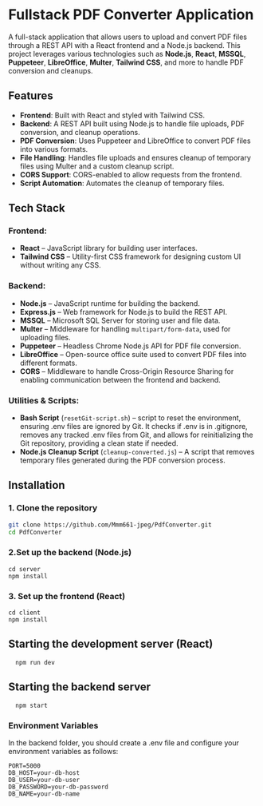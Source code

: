 # Fullstack PDF Converter Application

A full-stack application that allows users to upload and convert PDF files through a REST API with a React frontend and a Node.js backend. This project leverages various technologies such as **Node.js**, **React**, **MSSQL**, **Puppeteer**, **LibreOffice**, **Multer**, **Tailwind CSS**, and more to handle PDF conversion and cleanups.

## Features

- **Frontend**: Built with React and styled with Tailwind CSS.
- **Backend**: A REST API built using Node.js to handle file uploads, PDF conversion, and cleanup operations.
- **PDF Conversion**: Uses Puppeteer and LibreOffice to convert PDF files into various formats.
- **File Handling**: Handles file uploads and ensures cleanup of temporary files using Multer and a custom cleanup script.
- **CORS Support**: CORS-enabled to allow requests from the frontend.
- **Script Automation**: Automates the cleanup of temporary files.

## Tech Stack

### Frontend:
- **React** – JavaScript library for building user interfaces.
- **Tailwind CSS** – Utility-first CSS framework for designing custom UI without writing any CSS.


### Backend:
- **Node.js** – JavaScript runtime for building the backend.
- **Express.js** – Web framework for Node.js to build the REST API.
- **MSSQL** – Microsoft SQL Server for storing user and file data.
- **Multer** – Middleware for handling `multipart/form-data`, used for uploading files.
- **Puppeteer** – Headless Chrome Node.js API for PDF file conversion.
- **LibreOffice** – Open-source office suite used to convert PDF files into different formats.
- **CORS** – Middleware to handle Cross-Origin Resource Sharing for enabling communication between the frontend and backend.

### Utilities & Scripts:
- **Bash Script** (`resetGit-script.sh`) –  script to reset the environment, ensuring .env files are ignored by Git. It checks if .env is in .gitignore, removes any tracked .env files from Git, and allows for reinitializing the Git repository, providing a clean state if needed.
- **Node.js Cleanup Script** (`cleanup-converted.js`) – A script that removes temporary files generated during the PDF conversion process.


## Installation

### 1. Clone the repository

```bash
git clone https://github.com/Mmm661-jpeg/PdfConverter.git
cd PdfConverter
````
### 2.Set up the backend (Node.js)
    cd server
    npm install

### 3.  Set up the frontend (React)
    cd client
    npm install

## Starting the development server (React)
      npm run dev
## Starting the backend server
      npm start

### Environment Variables
In the backend folder, you should create a .env file and configure your environment variables as follows:

    PORT=5000
    DB_HOST=your-db-host
    DB_USER=your-db-user
    DB_PASSWORD=your-db-password
    DB_NAME=your-db-name



